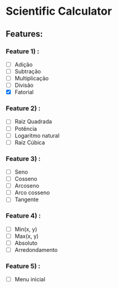 # Scientific Calculator

## Features:

### Feature 1) :
- [ ] Adição
- [ ] Subtração
- [ ] Multiplicação
- [ ] Divisão
- [X] Fatorial

### Feature 2) :
- [ ] Raíz Quadrada
- [ ] Potência
- [ ] Logaritmo natural 
- [ ] Raíz Cúbica

### Feature 3) :
- [ ] Seno
- [ ] Cosseno
- [ ] Arcoseno
- [ ] Arco cosseno
- [ ] Tangente

### Feature 4) :
- [ ] Min(x, y)
- [ ] Max(x, y)
- [ ] Absoluto
- [ ] Arredondamento

### Feature 5) :
- [ ] Menu inicial

